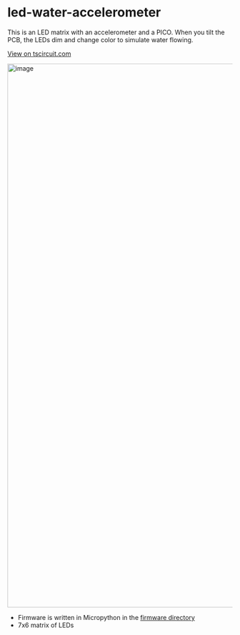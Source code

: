 # led-water-accelerometer

This is an LED matrix with an accelerometer and a PICO. When you tilt the PCB, the LEDs dim and change color to simulate water flowing.

[View on tscircuit.com](https://tscircuit.com/seveibar/led-water-accelerometer#3d)

<img width="1750" height="1218" alt="image" src="https://github.com/user-attachments/assets/f6a0c56a-cfa9-4aaa-8d2f-18f27d811b15" />


- Firmware is written in Micropython in the [firmware directory](./firmware)
- 7x6 matrix of LEDs
